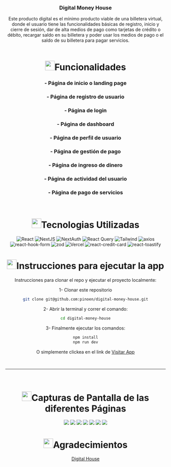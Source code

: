 <br />

<div align="center">
<br />
<div align="center">

<h3 align="center">Digital Money House</h3>

  <p align=center">
    Este producto digital es el mínimo producto viable de una billetera virtual, donde el usuario tiene las
funcionalidades básicas de registro, inicio y cierre de sesión, dar de alta medios de pago como tarjetas de crédito o débito, recargar saldo en su billetera y poder usar los medios de pago o el saldo de su billetera para pagar servicios.
    <br />
    <br />

</div>

<h1 align="center"> 
<img src="https://media2.giphy.com/media/4ZrRpqbSaWoyZYRoCd/giphy.gif" width="30px">Funcionalidades
</h1>

### - Página de inicio o landing page

### - Página de registro de usuario

### - Página de login

### - Página de dashboard

### - Página de perfil de usuario

### - Página de gestión de pago

### - Página de ingreso de dinero

### - Página de actividad del usuario

### - Página de pago de servicios

<br />

<h1 align="center"> 
<img src="https://media0.giphy.com/media/uhQuegHFqkVYuFMXMQ/giphy.gif" width="30px">Tecnologias Utilizadas
</h1>

![React](https://img.shields.io/static/v1?style=for-the-badge&message=React&color=222222&logo=React&logoColor=61DAFB&label=)
![NextJS](https://img.shields.io/static/v1?style=for-the-badge&message=NextJS&color=222222&logo=Vercel&logoColor=61DAFB&label=)
![NextAuth](https://img.shields.io/static/v1?style=for-the-badge&message=NextAuth&color=222222&logo=NextAuth&logoColor=61DAFB&label=)
![React Query](https://img.shields.io/static/v1?style=for-the-badge&message=ReactQuery&color=222222&logo=ReactQuery&logoColor=61DAFB&label=)
![Tailwind](https://img.shields.io/static/v1?style=for-the-badge&message=Tailwind&color=222222&logo=Tailwind&logoColor=61DAFB&label=)
![axios](https://img.shields.io/static/v1?style=for-the-badge&message=axios&color=008CDD&logo=axios&logoColor=FFFFFF&label=)
![react-hook-form](https://img.shields.io/static/v1?style=for-the-badge&message=react-hook-form&color=008CDD&logo=react-hook-form&logoColor=FFFFFF&label=)
![zod](https://img.shields.io/static/v1?style=for-the-badge&message=zod&color=008CDD&logo=zod&logoColor=FFFFFF&label=)
![Vercel](https://img.shields.io/static/v1?style=for-the-badge&message=Vercel&color=000000&logo=Vercel&logoColor=FFFFFF&label=)
![react-credit-card](https://img.shields.io/static/v1?style=for-the-badge&message=react-credit-card&color=008CDD&logo=react-credit-card&logoColor=FFFFFF&label=)
![react-toastify](https://img.shields.io/static/v1?style=for-the-badge&message=react-toastify&color=008CDD&logo=react-toastify&logoColor=FFFFFF&label=)

<h1 align="center"> 
<img src="https://media1.giphy.com/media/QvpqIQAAl66EfoTJj8/giphy.gif" width="30px">Instrucciones para ejecutar la app
</h1>

Instrucciones para clonar el repo y ejecutar el proyecto localmente:

1- Clonar este repositorio

```sh
git clone git@github.com:pinoen/digital-money-house.git
```

2- Abrir la terminal y correr el comando:

```sh
cd digital-money-house
```

3- Finalmente ejecutar los comandos:

```sh
npm install
npm run dev
```

O simplemente clickea en el link de
<a href="https://digital-money-house-pinoen.vercel.app/landing" target="_blank">Visitar App</a>

<br>
<hr/>
<br>

<h1 align="center"> 
<img src="https://media1.giphy.com/media/xcFJX6T9z2iqiB9Ud9/giphy.gif" width="30px">Capturas de Pantalla de las diferentes Páginas
</h1>

<img src="./public/landing.png"/>

<img src="./public/home.png"/>

<img src="./public/actividad.png"/>

<img src="./public/perfil.png"/>

<img src="./public/cargar.png"/>

<img src="./public/pagar.png"/>

<img src="./public/tarjetas.png"/>

<h1 align="center"> 
<img src="https://media1.giphy.com/media/v1.Y2lkPTc5MGI3NjExbXliemQ4NzVmdXRxc3FyM3RjN2F2NzQ5MmRwZnJxa2VrZDBncjhtbiZlcD12MV9pbnRlcm5hbF9naWZfYnlfaWQmY3Q9cw/sa5tk2gi3G1MSmy1vY/giphy.gif" width="30px">Agradecimientos
</h1>

[Digital House](https://www.digitalhouse.com/ar)

